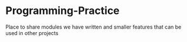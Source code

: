 # Programming-Practice
Place to share modules we have written and smaller features that can be used in other projects

